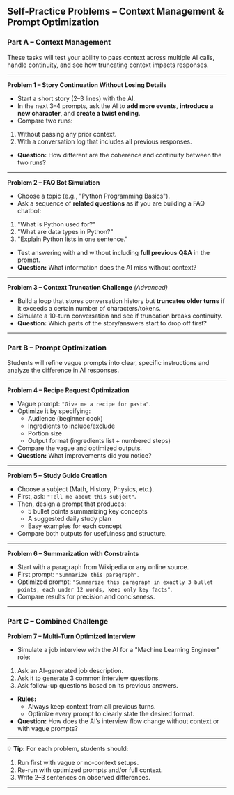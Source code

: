 ## **Self-Practice Problems – Context Management \& Prompt Optimization**

### **Part A – Context Management**

These tasks will test your ability to pass context across multiple AI calls, handle continuity, and see how truncating context impacts responses.

***

**Problem 1 – Story Continuation Without Losing Details**

- Start a short story (2–3 lines) with the AI.
- In the next 3–4 prompts, ask the AI to **add more events**, **introduce a new character**, and **create a twist ending**.
- Compare two runs:

1. Without passing any prior context.
2. With a conversation log that includes all previous responses.
- **Question:** How different are the coherence and continuity between the two runs?

***

**Problem 2 – FAQ Bot Simulation**

- Choose a topic (e.g., "Python Programming Basics").
- Ask a sequence of **related questions** as if you are building a FAQ chatbot:

1. "What is Python used for?"
2. "What are data types in Python?"
3. "Explain Python lists in one sentence."
- Test answering with and without including **full previous Q\&A** in the prompt.
- **Question:** What information does the AI miss without context?

***

**Problem 3 – Context Truncation Challenge** *(Advanced)*

- Build a loop that stores conversation history but **truncates older turns** if it exceeds a certain number of characters/tokens.
- Simulate a 10-turn conversation and see if truncation breaks continuity.
- **Question:** Which parts of the story/answers start to drop off first?

***

### **Part B – Prompt Optimization**

Students will refine vague prompts into clear, specific instructions and analyze the difference in AI responses.

***

**Problem 4 – Recipe Request Optimization**

- Vague prompt: `"Give me a recipe for pasta"`.
- Optimize it by specifying:
    - Audience (beginner cook)
    - Ingredients to include/exclude
    - Portion size
    - Output format (ingredients list + numbered steps)
- Compare the vague and optimized outputs.
- **Question:** What improvements did you notice?

***

**Problem 5 – Study Guide Creation**

- Choose a subject (Math, History, Physics, etc.).
- First, ask: `"Tell me about this subject"`.
- Then, design a prompt that produces:
    - 5 bullet points summarizing key concepts
    - A suggested daily study plan
    - Easy examples for each concept
- Compare both outputs for usefulness and structure.

***

**Problem 6 – Summarization with Constraints**

- Start with a paragraph from Wikipedia or any online source.
- First prompt: `"Summarize this paragraph"`.
- Optimized prompt: `"Summarize this paragraph in exactly 3 bullet points, each under 12 words, keep only key facts"`.
- Compare results for precision and conciseness.

***

### **Part C – Combined Challenge**

**Problem 7 – Multi-Turn Optimized Interview**

- Simulate a job interview with the AI for a "Machine Learning Engineer" role:

1. Ask an AI-generated job description.
2. Ask it to generate 3 common interview questions.
3. Ask follow-up questions based on its previous answers.
- **Rules:**
    - Always keep context from all previous turns.
    - Optimize every prompt to clearly state the desired format.
- **Question:** How does the AI’s interview flow change without context or with vague prompts?

***

💡 **Tip:** For each problem, students should:

1. Run first with vague or no-context setups.
2. Re-run with optimized prompts and/or full context.
3. Write 2–3 sentences on observed differences.

***


